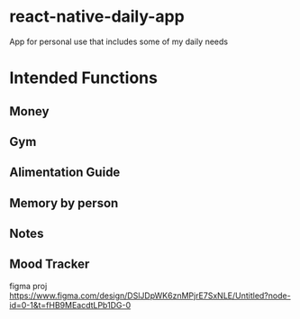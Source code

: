 # react-native-daily-app
App for personal use that includes some of my daily needs


# Intended Functions

## Money
## Gym
## Alimentation Guide
## Memory by person
## Notes
## Mood Tracker


figma proj https://www.figma.com/design/DSlJDpWK6znMPjrE7SxNLE/Untitled?node-id=0-1&t=fHB9MEacdtLPb1DG-0